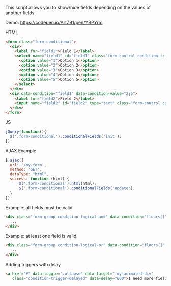 This script allows you to show/hide fields depending on the values of another fields.

Demo: https://codepen.io/ArtZ91/pen/YBPYrm

HTML
```html
<form class="form-conditional">
  <div>
    <label for="field1">Field 1</label>
    <select name="field1" id="field1" class="form-control condition-trigger">
      <option value="1">Option 1</option>
      <option value="2">Option 2</option>
      <option value="3">Option 3</option>
      <option value="4">Option 4</option>
      <option value="5">Option 5</option>
    </select>
  </div>
  <div data-condition="field1" data-condition-value="2;5">
    <label for="field2">Field 2</label>
    <input name="field2" id="field2" type="text" class="form-control condition-trigger">
  </div>
</form>
```

JS
```js
jQuery(function(){
  $('.form-conditional').conditionalFields('init');
});
```

AJAX Example
```js
$.ajax({
  url: '/my-form',
  method: 'GET',
  dataType: "html",
  success: function (html) {
      $('.form-conditional').html(html);
      $('.form-conditional').conditionalFields('update');
  }
});
```

Example: all fields must be valid
```html
<div class="form-group condition-logical-and" data-condition="floors[]" data-condition-value="1">
  ...
</div>
```

Example: at least one field is valid
```html
<div class="form-group condition-logical-or" data-condition="floors[]" data-condition-value="1">
  ...
</div>
```

Adding triggers with delay
```html
<a href="#" data-toggle="collapse" data-target=".my-animated-div" 
   class="condition-trigger-delayed" data-delay="600">I need more fields</a>

